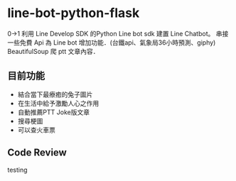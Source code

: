 # line-bot-python-flask

0->1
利用 Line Develop SDK 的Python Line bot sdk 建置 Line Chatbot。
串接一些免費 Api 為 Line bot 增加功能．(台鐵api、氣象局36小時預測、giphy)
BeautifulSoup 爬 ptt 文章內容．


目前功能
---
- 結合當下最療癒的兔子圖片
- 在生活中給予激勵人心之作用
- 自動推薦PTT Joke版文章
- 搜尋梗圖
- 可以查火車票

Code Review 
---
testing
